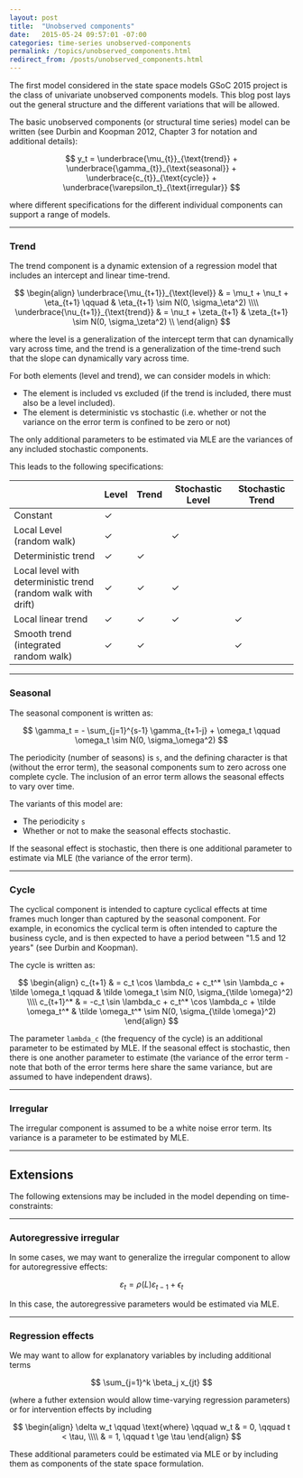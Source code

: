```yaml
---
layout: post
title:  "Unobserved components"
date:   2015-05-24 09:57:01 -07:00
categories: time-series unobserved-components
permalink: /topics/unobserved_components.html
redirect_from: /posts/unobserved_components.html
---
```


The first model considered in the state space models GSoC 2015 project is the class of univariate unobserved components models. This blog post lays out the general structure and the different variations that will be allowed.

The basic unobserved components (or structural time series) model can be written (see Durbin and Koopman 2012, Chapter 3 for notation and additional details):

$$
y_t = \underbrace{\mu_{t}}_{\text{trend}} + \underbrace{\gamma_{t}}_{\text{seasonal}} + \underbrace{c_{t}}_{\text{cycle}} + \underbrace{\varepsilon_t}_{\text{irregular}}
$$

where different specifications for the different individual components can support a range of models.

<hr />

### Trend

The trend component is a dynamic extension of a regression model that includes an intercept and linear time-trend.

$$
\begin{align}
\underbrace{\mu_{t+1}}_{\text{level}} & = \mu_t + \nu_t + \eta_{t+1} \qquad & \eta_{t+1} \sim N(0, \sigma_\eta^2) \\\\
\underbrace{\nu_{t+1}}_{\text{trend}} & = \nu_t + \zeta_{t+1} & \zeta_{t+1} \sim N(0, \sigma_\zeta^2) \\
\end{align}
$$

where the level is a generalization of the intercept term that can dynamically vary across time, and the trend is a generalization of the time-trend such that the slope can dynamically vary across time.

For both elements (level and trend), we can consider models in which:

- The element is included vs excluded (if the trend is included, there must also be a level included).
- The element is deterministic vs stochastic (i.e. whether or not the variance on the error term is confined to be zero or not)

The only additional parameters to be estimated via MLE are the variances of any included stochastic components.

This leads to the following specifications:

|                                                                      | Level | Trend | Stochastic Level | Stochastic Trend |
|----------------------------------------------------------------------|-------|-------|------------------|------------------|
| Constant                                                             | ✓     |       |                  |                  |
| Local Level <br /> (random walk)                                     | ✓     |       | ✓                |                  |
| Deterministic trend                                                  | ✓     | ✓     |                  |                  |
| Local level with deterministic trend <br /> (random walk with drift) | ✓     | ✓     | ✓                |                  |
| Local linear trend                                                   | ✓     | ✓     | ✓                | ✓                |
| Smooth trend <br /> (integrated random walk)                         | ✓     | ✓     |                  | ✓                |

<hr />

### Seasonal

The seasonal component is written as:

$$
\gamma_t = - \sum_{j=1}^{s-1} \gamma_{t+1-j} + \omega_t \qquad \omega_t \sim N(0, \sigma_\omega^2)
$$

The periodicity (number of seasons) is `s`, and the defining character is that (without the error term), the seasonal components sum to zero across one complete cycle. The inclusion of an error term allows the seasonal effects to vary over time.

The variants of this model are:

- The periodicity `s`
- Whether or not to make the seasonal effects stochastic.

If the seasonal effect is stochastic, then there is one additional parameter to estimate via MLE (the variance of the error term).

<hr />

### Cycle

The cyclical component is intended to capture cyclical effects at time frames much longer than captured by the seasonal component. For example, in economics the cyclical term is often intended to capture the business cycle, and is then expected to have a period between "1.5 and 12 years" (see Durbin and Koopman).

The cycle is written as:

$$
\begin{align}
c_{t+1} & = c_t \cos \lambda_c + c_t^* \sin \lambda_c + \tilde \omega_t \qquad & \tilde \omega_t \sim N(0, \sigma_{\tilde \omega}^2) \\\\
c_{t+1}^* & = -c_t \sin \lambda_c + c_t^* \cos \lambda_c + \tilde \omega_t^* & \tilde \omega_t^* \sim N(0, \sigma_{\tilde \omega}^2)
\end{align}
$$

The parameter `lambda_c` (the frequency of the cycle) is an additional parameter to be estimated by MLE. If the seasonal effect is stochastic, then there is one another parameter to estimate (the variance of the error term - note that both of the error terms here share the same variance, but are assumed to have independent draws).

<hr />

### Irregular

The irregular component is assumed to be a white noise error term. Its variance is a parameter to be estimated by MLE.

<hr />

## Extensions

The following extensions may be included in the model depending on time-constraints:

<hr />

### Autoregressive irregular

In some cases, we may want to generalize the irregular component to allow for autoregressive effects:

$$
\varepsilon_t = \rho(L) \varepsilon_{t-1} + \epsilon_t
$$

In this case, the autoregressive parameters would be estimated via MLE.

<hr />

### Regression effects

We may want to allow for explanatory variables by including additional terms

$$
\sum_{j=1}^k \beta_j x_{jt}
$$

(where a futher extension would allow time-varying regression parameters) or for intervention effects by including

$$
\begin{align}
\delta w_t \qquad \text{where} \qquad w_t & = 0, \qquad t < \tau, \\\\
& = 1, \qquad t \ge \tau
\end{align}
$$

These additional parameters could be estimated via MLE or by including them as components of the state space formulation.

